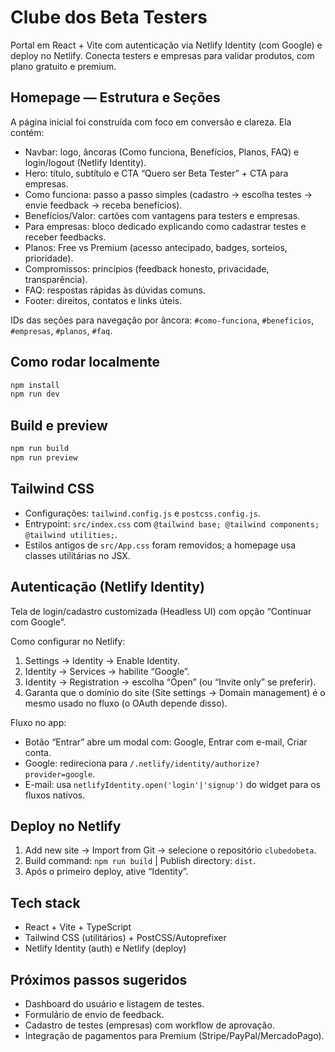 # Clube dos Beta Testers

Portal em React + Vite com autenticação via Netlify Identity (com Google) e deploy no Netlify. Conecta testers e empresas para validar produtos, com plano gratuito e premium.

## Homepage — Estrutura e Seções

A página inicial foi construída com foco em conversão e clareza. Ela contém:

- Navbar: logo, âncoras (Como funciona, Benefícios, Planos, FAQ) e login/logout (Netlify Identity).
- Hero: título, subtítulo e CTA “Quero ser Beta Tester” + CTA para empresas.
- Como funciona: passo a passo simples (cadastro → escolha testes → envie feedback → receba benefícios).
- Benefícios/Valor: cartões com vantagens para testers e empresas.
- Para empresas: bloco dedicado explicando como cadastrar testes e receber feedbacks.
- Planos: Free vs Premium (acesso antecipado, badges, sorteios, prioridade).
- Compromissos: princípios (feedback honesto, privacidade, transparência).
- FAQ: respostas rápidas às dúvidas comuns.
- Footer: direitos, contatos e links úteis.

IDs das seções para navegação por âncora: `#como-funciona`, `#beneficios`, `#empresas`, `#planos`, `#faq`.

## Como rodar localmente

```powershell
npm install
npm run dev
```

## Build e preview

```powershell
npm run build
npm run preview
```

## Tailwind CSS

- Configurações: `tailwind.config.js` e `postcss.config.js`.
- Entrypoint: `src/index.css` com `@tailwind base; @tailwind components; @tailwind utilities;`.
- Estilos antigos de `src/App.css` foram removidos; a homepage usa classes utilitárias no JSX.

## Autenticação (Netlify Identity)

Tela de login/cadastro customizada (Headless UI) com opção “Continuar com Google”.

Como configurar no Netlify:

1) Settings → Identity → Enable Identity.
2) Identity → Services → habilite “Google”.
3) Identity → Registration → escolha “Open” (ou “Invite only” se preferir).
4) Garanta que o domínio do site (Site settings → Domain management) é o mesmo usado no fluxo (o OAuth depende disso).

Fluxo no app:

- Botão “Entrar” abre um modal com: Google, Entrar com e-mail, Criar conta.
- Google: redireciona para `/.netlify/identity/authorize?provider=google`.
- E-mail: usa `netlifyIdentity.open('login'|'signup')` do widget para os fluxos nativos.

## Deploy no Netlify

1. Add new site → Import from Git → selecione o repositório `clubedobeta`.
2. Build command: `npm run build` | Publish directory: `dist`.
3. Após o primeiro deploy, ative “Identity”.

## Tech stack

- React + Vite + TypeScript
- Tailwind CSS (utilitários) + PostCSS/Autoprefixer
- Netlify Identity (auth) e Netlify (deploy)

## Próximos passos sugeridos

- Dashboard do usuário e listagem de testes.
- Formulário de envio de feedback.
- Cadastro de testes (empresas) com workflow de aprovação.
- Integração de pagamentos para Premium (Stripe/PayPal/MercadoPago).
